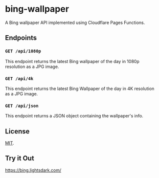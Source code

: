 # bing-wallpaper

A Bing wallpaper API implemented using Cloudflare Pages Functions.

## Endpoints

### `GET /api/1080p`

This endpoint returns the latest Bing wallpaper of the day in 1080p resolution as a JPG image.

### `GET /api/4k`

This endpoint returns the latest Bing Wallpaper of the day in 4K resolution as a JPG image.

### `GET /api/json`

This endpoint returns a JSON object containing the wallpaper's info.

## License

[MIT](LICENSE).

## Try it Out

https://bing.lightsdark.com/
